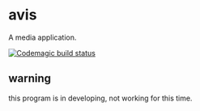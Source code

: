 # avis

A media application.

[![Codemagic build status](https://api.codemagic.io/apps/5cb91ff83371831ae3567270/5cb91ff83371831ae356726f/status_badge.svg)](https://codemagic.io/apps/5cb91ff83371831ae3567270/5cb91ff83371831ae356726f/latest_build)

## warning

this program is in developing, not working for this time.